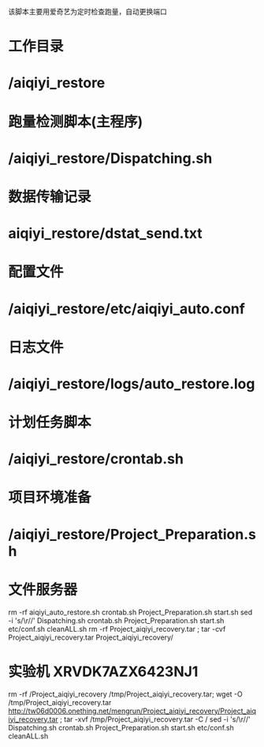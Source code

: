 该脚本主要用爱奇艺为定时检查跑量，自动更换端口

# 工作目录
# /aiqiyi_restore

# 跑量检测脚本(主程序)
# /aiqiyi_restore/Dispatching.sh

# 数据传输记录
# aiqiyi_restore/dstat_send.txt  

# 配置文件
# /aiqiyi_restore/etc/aiqiyi_auto.conf

# 日志文件     
# /aiqiyi_restore/logs/auto_restore.log

# 计划任务脚本
# /aiqiyi_restore/crontab.sh

# 项目环境准备
# /aiqiyi_restore/Project_Preparation.sh

# 文件服务器
rm -rf aiqiyi_auto_restore.sh  crontab.sh Project_Preparation.sh start.sh
sed -i 's/\r//' Dispatching.sh crontab.sh Project_Preparation.sh start.sh etc/conf.sh  cleanALL.sh
rm -rf Project_aiqiyi_recovery.tar ; tar -cvf Project_aiqiyi_recovery.tar Project_aiqiyi_recovery/

# 实验机  XRVDK7AZX6423NJ1
rm -rf /Project_aiqiyi_recovery /tmp/Project_aiqiyi_recovery.tar; wget -O /tmp/Project_aiqiyi_recovery.tar http://tw06d0006.onething.net/mengrun/Project_aiqiyi_recovery/Project_aiqiyi_recovery.tar ; tar -xvf  /tmp/Project_aiqiyi_recovery.tar -C /
sed -i 's/\r//' Dispatching.sh crontab.sh Project_Preparation.sh start.sh etc/conf.sh  cleanALL.sh